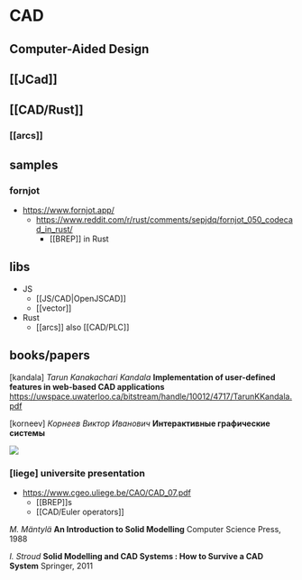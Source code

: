 # CAD
## Computer-Aided Design

## [[JCad]]

## [[CAD/Rust]]
### [[arcs]]

## samples

### fornjot
- https://www.fornjot.app/
	- https://www.reddit.com/r/rust/comments/sepjdq/fornjot_050_codecad_in_rust/
		- [[BREP]] in Rust

## libs
- JS
	- [[JS/CAD|OpenJSCAD]]
	- [[vector]]
- Rust
	- [[arcs]] also [[CAD/PLC]]


## books/papers

[kandala]
*Tarun Kanakachari Kandala*
**Implementation of user-defined features in web-based CAD applications**
https://uwspace.uwaterloo.ca/bitstream/handle/10012/4717/TarunKKandala.pdf

[korneev]
*Корнеев Виктор Иванович*
**Интерактивные графические системы**

![](https://cdn1.ozone.ru/multimedia/wc1200/1001298111.jpg)

### [liege] universite presentation
- https://www.cgeo.uliege.be/CAO/CAD_07.pdf
	- [[BREP]]s
	- [[CAD/Euler operators]]

*M. Mäntylä*
**An Introduction to Solid Modelling**
Computer Science Press, 1988

*I. Stroud*
**Solid Modelling and CAD Systems : How to Survive a CAD System**
Springer, 2011

